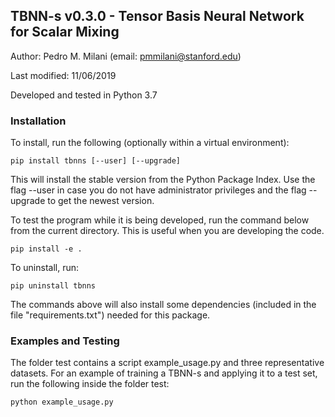 ## TBNN-s v0.3.0 - Tensor Basis Neural Network for Scalar Mixing

Author: Pedro M. Milani (email: pmmilani@stanford.edu)

Last modified: 11/06/2019

Developed and tested in Python 3.7

### Installation
To install, run the following (optionally within a virtual environment): 

    pip install tbnns [--user] [--upgrade]
    
This will install the stable version from the Python Package Index. Use
the flag --user in case you do not have administrator privileges and the
flag --upgrade to get the newest version.
    
To test the program while it is being developed, run the command below
from the current directory. This is useful when you are developing the
code.

    pip install -e .
    
To uninstall, run:
    
    pip uninstall tbnns
    
The commands above will also install
some dependencies (included in the file "requirements.txt")
needed for this package.

### Examples and Testing

The folder test contains a script example_usage.py and three representative
datasets. For an example of training a TBNN-s and applying it to a test
set, run the following inside the folder test:

    python example_usage.py